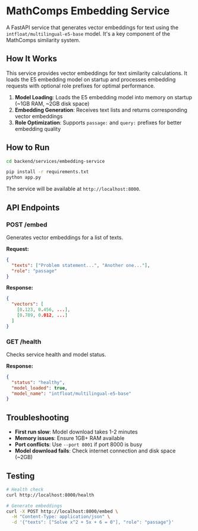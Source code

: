 # MathComps Embedding Service

A FastAPI service that generates vector embeddings for text using the `intfloat/multilingual-e5-base` model. It's a key component of the MathComps similarity system.

## How It Works

This service provides vector embeddings for text similarity calculations. It loads the E5 embedding model on startup and processes embedding requests with optional role prefixes for optimal performance.

1. **Model Loading**: Loads the E5 embedding model into memory on startup (~1GB RAM, ~2GB disk space)
2. **Embedding Generation**: Receives text lists and returns corresponding vector embeddings
3. **Role Optimization**: Supports `passage:` and `query:` prefixes for better embedding quality

## How to Run

```bash
cd backend/services/embedding-service

pip install -r requirements.txt
python app.py
```

The service will be available at `http://localhost:8000`.

## API Endpoints

### POST /embed

Generates vector embeddings for a list of texts.

**Request:**

```json
{
  "texts": ["Problem statement...", "Another one..."],
  "role": "passage"
}
```

**Response:**

```json
{
  "vectors": [
    [0.123, 0.456, ...],
    [0.789, 0.012, ...]
  ]
}
```

### GET /health

Checks service health and model status.

**Response:**

```json
{
  "status": "healthy",
  "model_loaded": true,
  "model_name": "intfloat/multilingual-e5-base"
}
```

## Troubleshooting

- **First run slow**: Model download takes 1-2 minutes
- **Memory issues**: Ensure 1GB+ RAM available
- **Port conflicts**: Use `--port 8001` if port 8000 is busy
- **Model download fails**: Check internet connection and disk space (~2GB)

## Testing

```bash
# Health check
curl http://localhost:8000/health

# Generate embeddings
curl -X POST http://localhost:8000/embed \
  -H "Content-Type: application/json" \
  -d '{"texts": ["Solve x^2 + 5x + 6 = 0"], "role": "passage"}'
```

